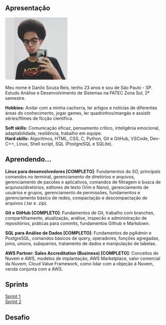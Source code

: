 ## Apresentação

<img src="picture.jpg" alt="picture" width="200" height="200">  

Meu nome é Danilo Souza Reis, tenho 23 anos e sou de São Paulo - SP.  
Estudo Análise e Desenvolvimento de Sistemas na FATEC Zona Sul, 2º semestre.  
  
**Hobbies:** Andar com a minha cachorra, ler artigos e notícias de diferentes áreas do conhecimento, jogar games, ler quadrinhos/mangás e assistir séries/filmes de ficção científica.  
  
**Soft skills:** Comunicação eficaz, pensamento crítico, inteligênia emocional, adaptabilidade, resiliência, trabalho em equipe.  
**Hard skills:** Algoritmos, HTML, CSS, C, Python, Git e GitHub, VSCode, Dev-C++, Linux, Shell script, SQL (PostgreSQL e SQLite).
 
## Aprendendo...  

**Linux para desenvolvedores [COMPLETO]**: Fundamentos do SO, principais comandos no terminal, gerenciamento de diretórios e arquivos, gerenciamento de pacotes e aplicativos, comandos de filtragem e busca de arquivos/diretórios, editores de texto (Vim e Nano), gerenciamento de usuários e grupos, gerenciamento de permissões, fundamentos e gerenciamento básico de redes, compactação e descompactação de arquivos (.tar e .zip).   
  
**Git e GitHub [COMPLETO]**: Fundamentos de Git, trabalho com branches, compartilhamento, atualização, análise, inspecão e administração de repositórios, práticas para commits, fundamentos Github e Markdown.
  
**SQL para Análise de Dados [COMPLETO]**: Fundamentos de pgAdmin e PostgreSQL, comandos básicos de query, operadores, funções agregadas, joins, unions, subqueries, tratamento de dados e manipulação de tabelas.  

**AWS Partner: Sales Accreditation (Business) [COMPLETO]**: Conceitos de Nuvem e AWS, modelos de implantação, AWS Marketplace, valor comercial da Nuvem, Cloud Value Framework, como lidar com a objeção à Nuvem, venda conjunta com a AWS.  

## Sprints  
[Sprint 1](/sprint1)  
[Sprint 2](/sprint2)  
## Desafio  



